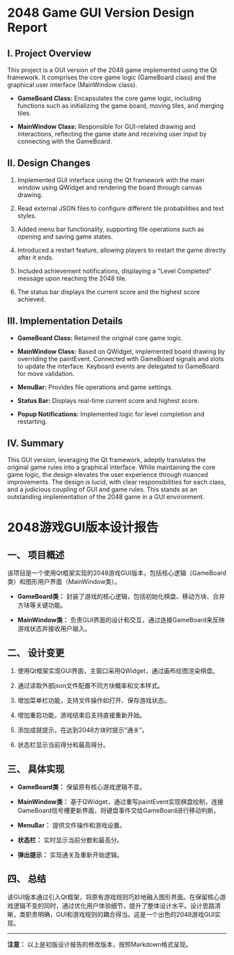 # 2048 Game GUI Version Design Report

## I. Project Overview

This project is a GUI version of the 2048 game implemented using the Qt framework. It comprises the core game logic (GameBoard class) and the graphical user interface (MainWindow class).

- **GameBoard Class:** Encapsulates the core game logic, including functions such as initializing the game board, moving tiles, and merging tiles.

- **MainWindow Class:** Responsible for GUI-related drawing and interactions, reflecting the game state and receiving user input by connecting with the GameBoard.

## II. Design Changes

1. Implemented GUI interface using the Qt framework with the main window using QWidget and rendering the board through canvas drawing.

2. Read external JSON files to configure different tile probabilities and text styles.

3. Added menu bar functionality, supporting file operations such as opening and saving game states.

4. Introduced a restart feature, allowing players to restart the game directly after it ends.

5. Included achievement notifications, displaying a "Level Completed" message upon reaching the 2048 tile.

6. The status bar displays the current score and the highest score achieved.

## III. Implementation Details

- **GameBoard Class:** Retained the original core game logic.

- **MainWindow Class:** Based on QWidget, implemented board drawing by overriding the paintEvent. Connected with GameBoard signals and slots to update the interface. Keyboard events are delegated to GameBoard for move validation.

- **MenuBar:** Provides file operations and game settings.

- **Status Bar:** Displays real-time current score and highest score.

- **Popup Notifications:** Implemented logic for level completion and restarting.

## IV. Summary

This GUI version, leveraging the Qt framework, adeptly translates the original game rules into a graphical interface. While maintaining the core game logic, the design elevates the user experience through nuanced improvements. The design is lucid, with clear responsibilities for each class, and a judicious coupling of GUI and game rules. This stands as an outstanding implementation of the 2048 game in a GUI environment.

# 2048游戏GUI版本设计报告

## 一、 项目概述

该项目是一个使用Qt框架实现的2048游戏GUI版本，包括核心逻辑（GameBoard类）和图形用户界面（MainWindow类）。

- **GameBoard类：** 封装了游戏的核心逻辑，包括初始化棋盘、移动方块、合并方块等关键功能。
  
- **MainWindow类：** 负责GUI界面的设计和交互，通过连接GameBoard来反映游戏状态并接收用户输入。

## 二、 设计变更

1. 使用Qt框架实现GUI界面，主窗口采用QWidget，通过画布绘图渲染棋盘。

2. 通过读取外部json文件配置不同方块概率和文本样式。

3. 增加菜单栏功能，支持文件操作如打开、保存游戏状态。

4. 增加重启功能，游戏结束后支持直接重新开始。

5. 添加成就提示，在达到2048方块时提示“通关”。

6. 状态栏显示当前得分和最高得分。

## 三、 具体实现

- **GameBoard类：** 保留原有核心游戏逻辑不变。

- **MainWindow类：** 基于QWidget，通过重写paintEvent实现棋盘绘制，连接GameBoard信号槽更新界面，将键盘事件交给GameBoard进行移动判断。

- **MenuBar：** 提供文件操作和游戏设置。

- **状态栏：** 实时显示当前分数和最高分。

- **弹出提示：** 实现通关及重新开始逻辑。

## 四、 总结

该GUI版本通过引入Qt框架，将原有游戏规则巧妙地融入图形界面。在保留核心游戏逻辑不变的同时，通过优化用户体验细节，提升了整体设计水平。设计思路清晰，类职责明确，GUI和游戏规则的耦合得当。这是一个出色的2048游戏GUI实现。

---

**注意：** 以上是初版设计报告的修改版本，按照Markdown格式呈现。
